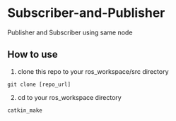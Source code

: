 # Subscriber-and-Publisher
Publisher and Subscriber using same node
## How to use
1. clone this repo to your ros_workspace/src directory
``` 
git clone [repo_url]
```
2. cd to your ros_workspace directory 
```
catkin_make
```
